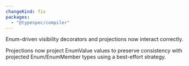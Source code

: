 ```yaml
---
changeKind: fix
packages:
  - "@typespec/compiler"
---
```


Enum-driven visibility decorators and projections now interact correctly.

Projections now project EnumValue values to preserve consistency with projected Enum/EnumMember types using a best-effort
strategy.
